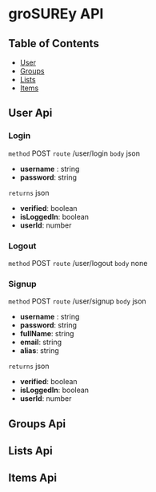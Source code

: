 # **groSUREy API**

## Table of Contents

- [User](#user-api)
- [Groups](#groups-api)
- [Lists](#lists-api)
- [Items](#items-api)

## User Api

### Login

`method` POST
`route` /user/login
`body` json

- **username** : string
- **password**: string

`returns` json

- **verified**: boolean
- **isLoggedIn**: boolean
- **userId**: number

### Logout

`method` POST
`route` /user/logout
`body` none

### Signup

`method` POST
`route` /user/signup
`body` json

- **username** : string
- **password**: string
- **fullName**: string
- **email**: string
- **alias**: string

`returns` json

- **verified**: boolean
- **isLoggedIn**: boolean
- **userId**: number

## Groups Api

## Lists Api

## Items Api
